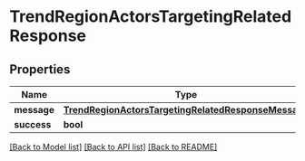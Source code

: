 # TrendRegionActorsTargetingRelatedResponse

## Properties
Name | Type | Description | Notes
------------ | ------------- | ------------- | -------------
**message** | [**TrendRegionActorsTargetingRelatedResponseMessage**](TrendRegionActorsTargetingRelatedResponseMessage.md) |  | [optional] 
**success** | **bool** |  | [optional] 

[[Back to Model list]](../README.md#documentation-for-models) [[Back to API list]](../README.md#documentation-for-api-endpoints) [[Back to README]](../README.md)


